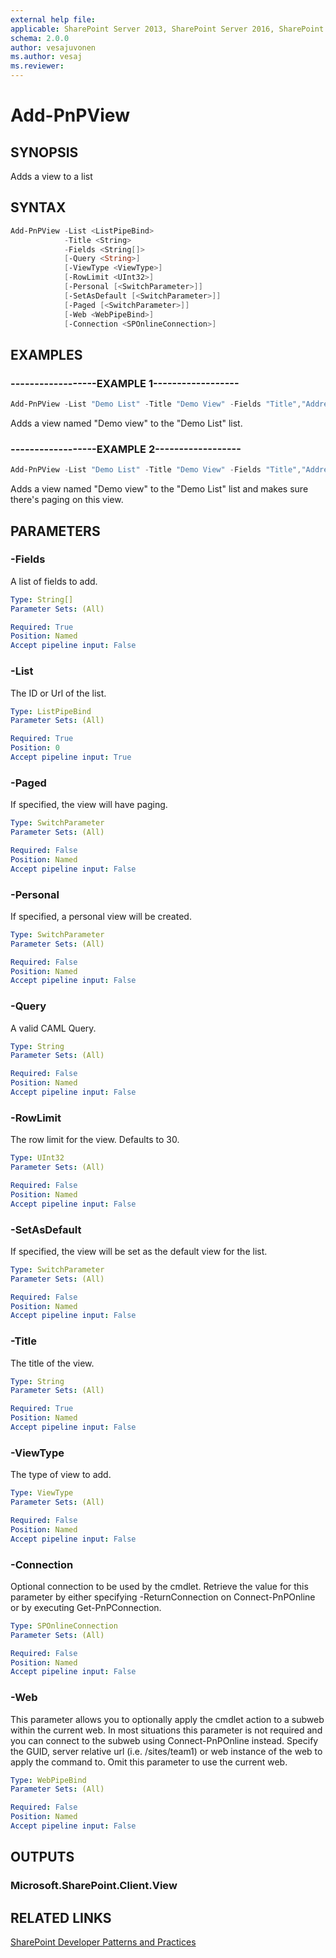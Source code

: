 ```yaml
---
external help file:
applicable: SharePoint Server 2013, SharePoint Server 2016, SharePoint Online
schema: 2.0.0
author: vesajuvonen
ms.author: vesaj
ms.reviewer:
---
```

# Add-PnPView

## SYNOPSIS
Adds a view to a list

## SYNTAX 

```powershell
Add-PnPView -List <ListPipeBind>
            -Title <String>
            -Fields <String[]>
            [-Query <String>]
            [-ViewType <ViewType>]
            [-RowLimit <UInt32>]
            [-Personal [<SwitchParameter>]]
            [-SetAsDefault [<SwitchParameter>]]
            [-Paged [<SwitchParameter>]]
            [-Web <WebPipeBind>]
            [-Connection <SPOnlineConnection>]
```

## EXAMPLES

### ------------------EXAMPLE 1------------------
```powershell
Add-PnPView -List "Demo List" -Title "Demo View" -Fields "Title","Address"
```

Adds a view named "Demo view" to the "Demo List" list.

### ------------------EXAMPLE 2------------------
```powershell
Add-PnPView -List "Demo List" -Title "Demo View" -Fields "Title","Address" -Paged
```

Adds a view named "Demo view" to the "Demo List" list and makes sure there's paging on this view.

## PARAMETERS

### -Fields
A list of fields to add.

```yaml
Type: String[]
Parameter Sets: (All)

Required: True
Position: Named
Accept pipeline input: False
```

### -List
The ID or Url of the list.

```yaml
Type: ListPipeBind
Parameter Sets: (All)

Required: True
Position: 0
Accept pipeline input: True
```

### -Paged
If specified, the view will have paging.

```yaml
Type: SwitchParameter
Parameter Sets: (All)

Required: False
Position: Named
Accept pipeline input: False
```

### -Personal
If specified, a personal view will be created.

```yaml
Type: SwitchParameter
Parameter Sets: (All)

Required: False
Position: Named
Accept pipeline input: False
```

### -Query
A valid CAML Query.

```yaml
Type: String
Parameter Sets: (All)

Required: False
Position: Named
Accept pipeline input: False
```

### -RowLimit
The row limit for the view. Defaults to 30.

```yaml
Type: UInt32
Parameter Sets: (All)

Required: False
Position: Named
Accept pipeline input: False
```

### -SetAsDefault
If specified, the view will be set as the default view for the list.

```yaml
Type: SwitchParameter
Parameter Sets: (All)

Required: False
Position: Named
Accept pipeline input: False
```

### -Title
The title of the view.

```yaml
Type: String
Parameter Sets: (All)

Required: True
Position: Named
Accept pipeline input: False
```

### -ViewType
The type of view to add.

```yaml
Type: ViewType
Parameter Sets: (All)

Required: False
Position: Named
Accept pipeline input: False
```

### -Connection
Optional connection to be used by the cmdlet. Retrieve the value for this parameter by either specifying -ReturnConnection on Connect-PnPOnline or by executing Get-PnPConnection.

```yaml
Type: SPOnlineConnection
Parameter Sets: (All)

Required: False
Position: Named
Accept pipeline input: False
```

### -Web
This parameter allows you to optionally apply the cmdlet action to a subweb within the current web. In most situations this parameter is not required and you can connect to the subweb using Connect-PnPOnline instead. Specify the GUID, server relative url (i.e. /sites/team1) or web instance of the web to apply the command to. Omit this parameter to use the current web.

```yaml
Type: WebPipeBind
Parameter Sets: (All)

Required: False
Position: Named
Accept pipeline input: False
```

## OUTPUTS

### Microsoft.SharePoint.Client.View

## RELATED LINKS

[SharePoint Developer Patterns and Practices](http://aka.ms/sppnp)
